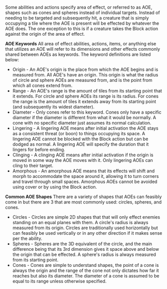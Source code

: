Some abilities and actions specify area of effect, or referred to as AOE, shapes such as cones and spheres instead of individual targets. Instead of needing to be targeted and subsequently hit, a creature that is simply occupying a tile where the AOE is present will be effected by whatever the AOE does. The one exception to this is if a creature takes the Block action against the origin of the area of effect. 

**AOE Keywords**
All area of effect abilities, actions, items, or anything else that utilizes an AOE will refer to its dimensions and other effects commonly shared between AOEs as keywords. The keyword definitions are listed below:
- Origin - An AOE's origin is the place from which the AOE begins and is measured from. All AOE's have an origin. This origin is what the radius of circle and sphere AOEs are measured from, and is the point from which all cones extend from.
- Range - An AOE's range is the amount of tiles from its starting point that it extends. For circle and sphere AOEs its range is its radius. For cones the range is the amount of tiles it extends away from its starting point (and subsequently its widest diameter).
- Diameter - Only cones refer to this keyword. Cones only have a specific diameter if the diameter is different from what it would be normally. A cone with no specific diameter just assumes its normal calculation.
- Lingering - A lingering AOE means after initial activation the AOE stays as a consistent threat (or boon) to things occupying its space. A lingering AOE cannot be blocked with the Block action but can be dodged as normal. A lingering AOE will specify the duration that it lingers for before ending.
- Clinging - A clinging AOE means after initial activation if the origin is moved in some way the AOE moves with it. Only lingering AOEs can cling to their target.
- Amorphous - An amorphous AOE means that its effects will shift and morph to accommodate the space around it, allowing it to turn corners and travel through small spaces. Amorphous AOEs cannot be avoided using cover or by using the Block action.

**Common AOE Shapes**
There are a variety of shapes that AOEs can feasibly come in but there are 3 that are most commonly used: circles, spheres, and cones.
- Circles - Circles are simple 2D shapes that that will only effect enemies standing on an equal planes with them. A circle's radius is always measured from its origin. Circles are traditionally used horizontally but can feasibly be used vertically or in any other direction if it makes sense per the ability.
- Spheres - Spheres are the 3D equivalent of the circle, and the main difference being that its 3rd dimension gives it space above and below the origin that can be effected. A sphere's radius is always measured from its starting point.
- Cones - Cones are simple to understand shapes, the point of a cone is always the origin and the range of the cone not only dictates how far it reaches but also its diameter. The diameter of a cone is assumed to be equal to its range unless otherwise specified.